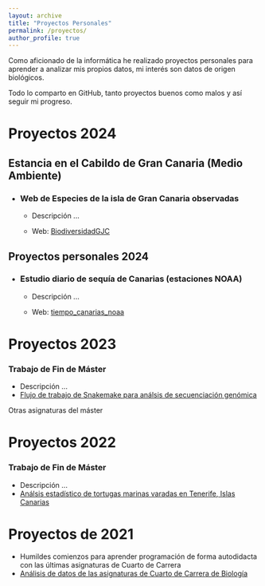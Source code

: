 ```yaml
---
layout: archive
title: "Proyectos Personales"
permalink: /proyectos/
author_profile: true
---
```


Como aficionado de la informática he realizado proyectos personales para aprender a analizar mis propios datos, mi interés son datos de origen biológicos.

Todo lo comparto en GitHub, tanto proyectos buenos como malos y así seguir mi progreso.

Proyectos 2024
===

## Estancia en el Cabildo de Gran Canaria (Medio Ambiente)

* ### Web de Especies de la isla de Gran Canaria observadas

  * Descripción ... 

  * Web: [BiodiversidadGJC](https://juancarlosbio.github.io/BiodiversidadGJC/)


## Proyectos personales 2024

  * ### Estudio diario de sequía de Canarias (estaciones NOAA)

    * Descripción ... 

    * Web: [tiempo_canarias_noaa](https://juancarlosbio.github.io/tiempo_canarias_noaa/)

Proyectos 2023
===

### Trabajo de Fin de Máster

* Descripción ...
* [Flujo de trabajo de Snakemake para análsis de secuenciación genómica](https://github.com/JuanCarlosBio/TFM) 

Otras asignaturas del máster

Proyectos 2022
===

### Trabajo de Fin de Máster

* Descripción ...
* [Análsis estadístico de tortugas marinas varadas en Tenerife, Islas Canarias](https://github.com/JuanCarlosBio/Tortugas_La_Tahonilla) 

Proyectos de 2021
===

* Humildes comienzos para aprender programación de forma autodidacta con las últimas asignaturas de Cuarto de Carrera
* [Análisis de datos de las asignaturas de Cuarto de Carrera de Biología](https://github.com/JuanCarlosBio/Tortugas_La_Tahonilla)